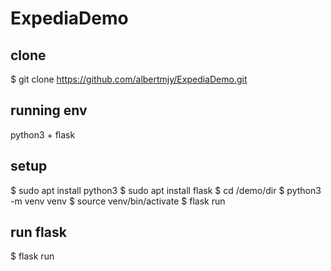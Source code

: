 # ExpediaDemo

## clone
$ git clone https://github.com/albertmjy/ExpediaDemo.git

## running env
python3 + flask

## setup
$ sudo apt install python3
$ sudo apt install flask
$ cd /demo/dir
$ python3 -m venv venv
$ source venv/bin/activate
$ flask run


## run flask
$ flask run
